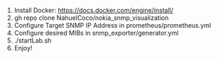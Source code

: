 1) Install Docker: https://docs.docker.com/engine/install/
2) gh repo clone NahuelCoco/nokia_snmp_visualization
3) Configure Target SNMP IP Address in prometheus/prometheus.yml
4) Configure desired MIBs in snmp_exporter/generator.yml
5) ./startLab.sh
6) Enjoy!
